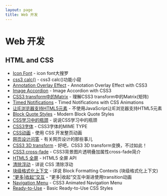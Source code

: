 ```yaml
---
layout: page
title: Web 开发
---
```


# Web 开发

## HTML and CSS

* [Icon Font](http://www.qianduan.net/icon-font-large-collecting.html) - icon font大搜罗
* [css3 calc()](http://www.qianduan.net/calc-at-at-at-page-intelligent-layout.html) - css3 calc()功能小窥
* [Annotation Overlay Effect](http://tympanus.net/codrops/2012/05/14/annotation-overlay-effect-with-css3/) - Annotation Overlay Effect with CSS3
* [Image Accordion](http://tympanus.net/codrops/2012/06/06/image-accordion-with-css3/) - Image Accordion with CSS3
* [CSS3 transform中的Matrix](http://www.zhangxinxu.com/wordpress/2012/06/css3-transform-matrix-%E7%9F%A9%E9%98%B5/) - 理解CSS3 transform中的Matrix(矩阵)
* [Timed Notifications](http://tympanus.net/codrops/2012/06/25/timed-notifications-with-css-animations/) - Timed Notifications with CSS Animations
* [让IE浏览器支持HTML5元素](http://www.zhangxinxu.com/wordpress/2012/07/no-javascript-ie-html5-elements/) - 不使用JavaScript让IE浏览器支持HTML5元素
* [Block Quote Styles](http://tympanus.net/codrops/2012/07/25/modern-block-quote-styles/) - Modern Block Quote Styles
* [CSS学习中的瓶颈](http://www.zhangxinxu.com/wordpress/2012/07/bottleneck-css-study/) - 说说CSS学习中的瓶颈
* [CSS3字体](http://yuguo.us/weblog/css3-font-mime-type/) - CSS3字体的MIME TYPE
* [CSS动画](http://blogs.msdn.com/b/ie_cn/archive/2012/08/22/full-page-animations-using-css.aspx) - 使用 CSS 开发整页动画
* [网页设计问答](http://startwmlife.com/that-thing-about-web-design-week-1-q-a/) - 有关网页设计的那些事儿
* [CSS3 3D transform](http://www.zhangxinxu.com/wordpress/2012/09/css3-3d-transform-perspective-animate-transition/) - 好吧，CSS3 3D transform变换，不过如此！
* [CSS3 cross-fade](http://www.zhangxinxu.com/wordpress/2012/09/css3-background-image-cross-fade/) - CSS3背景图片透明叠加属性cross-fade简介
* [HTML5 全屏](http://www.zhangxinxu.com/wordpress/2012/10/html5-full-screen-api-firefox-chrome-difference/) - HTML5 全屏 API
* [清除浮动](http://kayosite.com/remove-floating-style-in-detail.html) - 详说 CSS 清除浮动
* [块级格式化上下文](http://kayosite.com/block-formatting-contexts-in-detail.html) - 详说 Block Formatting Contexts (块级格式化上下文)
* [“更多|收起”交互](http://www.zhangxinxu.com/wordpress/2012/10/more-display-show-hide-tranisition/) - “更多|收起”交互中渐进使用transition动画
* [Navigation Menu](http://tutorialzine.com/2012/10/css3-dropdown-menu/) - CSS3 Animated Navigation Menu
* [Ready-to-Use](http://tympanus.net/codrops/2012/10/23/basic-ready-to-use-css-styles/) - Basic Ready-to-Use CSS Styles
